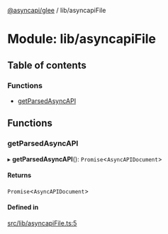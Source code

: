 [@asyncapi/glee](../README.md) / lib/asyncapiFile

# Module: lib/asyncapiFile

## Table of contents

### Functions

- [getParsedAsyncAPI](lib_asyncapiFile.md#getparsedasyncapi)

## Functions

### getParsedAsyncAPI

▸ **getParsedAsyncAPI**(): `Promise`<`AsyncAPIDocument`\>

#### Returns

`Promise`<`AsyncAPIDocument`\>

#### Defined in

[src/lib/asyncapiFile.ts:5](https://github.com/asyncapi/glee/blob/7f9d541/src/lib/asyncapiFile.ts#L5)
